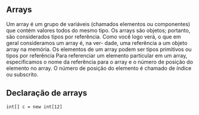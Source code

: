 ## Arrays
Um array é um grupo de variáveis (chamados elementos ou componentes) que contém valores todos do mesmo tipo. Os arrays
são objetos; portanto, são considerados tipos por referência. Como você logo verá, o que em geral consideramos um array é, na ver-
dade, uma referência a um objeto array na memória. Os elementos de um array podem ser tipos primitivos ou tipos por referência Para referenciar um elemento particular em um array, especificamos o nome da
referência para o array e o número de posição do elemento no array. O número de posição do elemento é chamado de índice ou
subscrito.

## Declaração de arrays

    int[] c = new int[12]